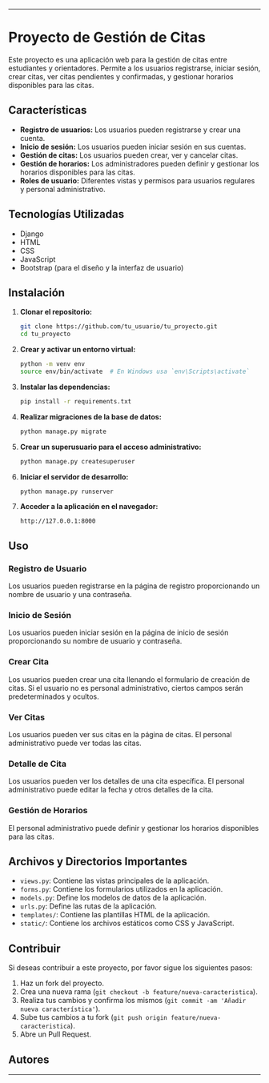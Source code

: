 
---

# Proyecto de Gestión de Citas

Este proyecto es una aplicación web para la gestión de citas entre estudiantes y orientadores. Permite a los usuarios registrarse, iniciar sesión, crear citas, ver citas pendientes y confirmadas, y gestionar horarios disponibles para las citas.

## Características

- **Registro de usuarios:** Los usuarios pueden registrarse y crear una cuenta.
- **Inicio de sesión:** Los usuarios pueden iniciar sesión en sus cuentas.
- **Gestión de citas:** Los usuarios pueden crear, ver y cancelar citas.
- **Gestión de horarios:** Los administradores pueden definir y gestionar los horarios disponibles para las citas.
- **Roles de usuario:** Diferentes vistas y permisos para usuarios regulares y personal administrativo.

## Tecnologías Utilizadas

- Django
- HTML
- CSS
- JavaScript
- Bootstrap (para el diseño y la interfaz de usuario)

## Instalación

1. **Clonar el repositorio:**
   ```bash
   git clone https://github.com/tu_usuario/tu_proyecto.git
   cd tu_proyecto
   ```

2. **Crear y activar un entorno virtual:**
   ```bash
   python -m venv env
   source env/bin/activate  # En Windows usa `env\Scripts\activate`
   ```

3. **Instalar las dependencias:**
   ```bash
   pip install -r requirements.txt
   ```

4. **Realizar migraciones de la base de datos:**
   ```bash
   python manage.py migrate
   ```

5. **Crear un superusuario para el acceso administrativo:**
   ```bash
   python manage.py createsuperuser
   ```

6. **Iniciar el servidor de desarrollo:**
   ```bash
   python manage.py runserver
   ```

7. **Acceder a la aplicación en el navegador:**
   ```
   http://127.0.0.1:8000
   ```

## Uso

### Registro de Usuario

Los usuarios pueden registrarse en la página de registro proporcionando un nombre de usuario y una contraseña.

### Inicio de Sesión

Los usuarios pueden iniciar sesión en la página de inicio de sesión proporcionando su nombre de usuario y contraseña.

### Crear Cita

Los usuarios pueden crear una cita llenando el formulario de creación de citas. Si el usuario no es personal administrativo, ciertos campos serán predeterminados y ocultos.

### Ver Citas

Los usuarios pueden ver sus citas en la página de citas. El personal administrativo puede ver todas las citas.

### Detalle de Cita

Los usuarios pueden ver los detalles de una cita específica. El personal administrativo puede editar la fecha y otros detalles de la cita.

### Gestión de Horarios

El personal administrativo puede definir y gestionar los horarios disponibles para las citas.

## Archivos y Directorios Importantes

- `views.py`: Contiene las vistas principales de la aplicación.
- `forms.py`: Contiene los formularios utilizados en la aplicación.
- `models.py`: Define los modelos de datos de la aplicación.
- `urls.py`: Define las rutas de la aplicación.
- `templates/`: Contiene las plantillas HTML de la aplicación.
- `static/`: Contiene los archivos estáticos como CSS y JavaScript.

## Contribuir

Si deseas contribuir a este proyecto, por favor sigue los siguientes pasos:

1. Haz un fork del proyecto.
2. Crea una nueva rama (`git checkout -b feature/nueva-caracteristica`).
3. Realiza tus cambios y confirma los mismos (`git commit -am 'Añadir nueva característica'`).
4. Sube tus cambios a tu fork (`git push origin feature/nueva-caracteristica`).
5. Abre un Pull Request.

## Autores

---


